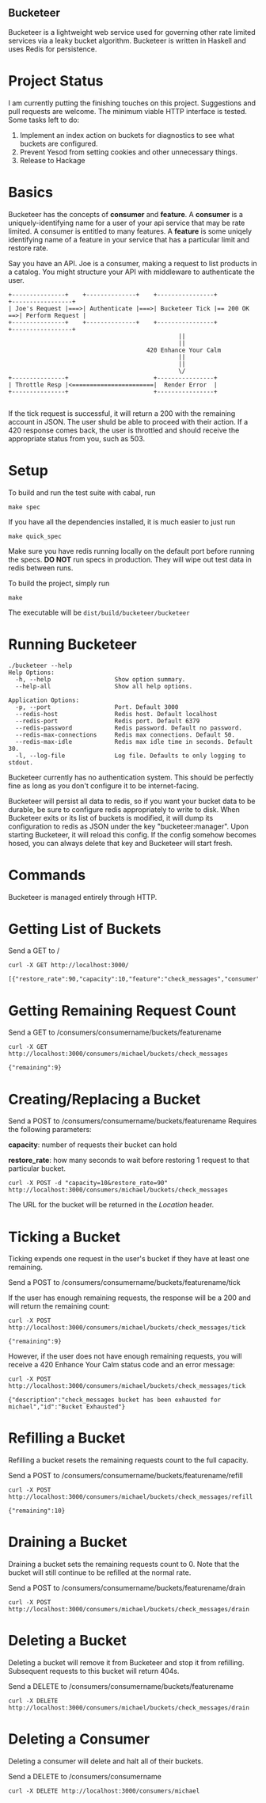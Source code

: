 Bucketeer
---------

Bucketeer is a lightweight web service used for governing other rate limited
services via a leaky bucket algorithm. Bucketeer is written in Haskell and uses
Redis for persistence. 

Project Status
==============
I am currently putting the finishing touches on this project. Suggestions and
pull requests are welcome. The minimum viable HTTP interface is tested. Some
tasks left to do:

1. Implement an index action on buckets for diagnostics to see what buckets are
   configured.
2. Prevent Yesod from setting cookies and other unnecessary things.
3. Release to Hackage


Basics
======
Bucketeer has the concepts of **consumer** and **feature**. A **consumer** is a
uniquely-identifying name for a user of your api service that may be rate
limited. A consumer is entitled to many features. A **feature** is some uniqely
identifying name of a feature in your service that has a particular limit and
restore rate.

Say you have an API. Joe is a consumer, making a request to list products in a
catalog. You might structure your API with middleware to authenticate the user.

```
+---------------+    +--------------+    +----------------+             +-----------------+
| Joe's Request |===>| Authenticate |===>| Bucketeer Tick |== 200 OK ==>| Perform Request |
+---------------+    +--------------+    +----------------+             +-----------------+
                                                ||
                                                ||
                                       420 Enhance Your Calm
                                                ||
                                                ||
                                                \/
+---------------+                        +----------------+                                
| Throttle Resp |<=======================|  Render Error  |                                
+---------------+                        +----------------+                                
      
```

If the tick request is successful, it will return a 200 with the remaining
account in JSON. The user shuld be able to proceed with their action. If a 420
response comes back, the user is throttled and should receive the appropriate
status from you, such as 503.


Setup
=====
To build and run the test suite with cabal, run 
```
make spec
```
If you have all the dependencies installed, it is much easier to just run

```
make quick_spec
```
Make sure you have redis running locally on the default port before running the
specs. **DO NOT** run specs in production. They will wipe out test data in
redis between runs.

To build the project, simply run

```
make
```
The executable will be `dist/build/bucketeer/bucketeer`


Running Bucketeer
=================
```
./bucketeer --help
Help Options:
  -h, --help                  Show option summary.
  --help-all                  Show all help options.

Application Options:
  -p, --port                  Port. Default 3000
  --redis-host                Redis host. Default localhost
  --redis-port                Redis port. Default 6379
  --redis-password            Redis password. Default no password.
  --redis-max-connections     Redis max connections. Default 50.
  --redis-max-idle            Redis max idle time in seconds. Default 30.
  -l, --log-file              Log file. Defaults to only logging to stdout.

```

Bucketeer currently has no authentication system. This should be perfectly fine
as long as you don't configure it to be internet-facing.

Bucketeer will persist all data to redis, so if you want your bucket data to be
durable, be sure to configure redis appropriately to write to disk. When
Bucketeer exits or its list of buckets is modified, it will dump its
configuration to redis as JSON under the key "bucketeer:manager". Upon starting
Bucketeer, it will reload this config. If the config somehow becomes hosed, you
can always delete that key and Bucketeer will start fresh.

Commands
========

Bucketeer is managed entirely through HTTP. 

Getting List of Buckets
=======================
Send a GET to /

```
curl -X GET http://localhost:3000/

[{"restore_rate":90,"capacity":10,"feature":"check_messages","consumer":"michael"}]
```

Getting Remaining Request Count 
===============================
Send a GET to /consumers/consumername/buckets/featurename

```
curl -X GET http://localhost:3000/consumers/michael/buckets/check_messages

{"remaining":9}
```

Creating/Replacing a Bucket
===========================
Send a POST to /consumers/consumername/buckets/featurename
Requires the following parameters:

**capacity**: number of requests their bucket can hold 

**restore_rate**: how many seconds to wait before restoring 1 request to that particular bucket.


```
curl -X POST -d "capacity=10&restore_rate=90" http://localhost:3000/consumers/michael/buckets/check_messages
```

The URL for the bucket will be returned in the *Location* header.

Ticking a Bucket
================
Ticking expends one request in the user's bucket if they have at least one remaining.

Send a POST to /consumers/consumername/buckets/featurename/tick

If the user has enough remaining requests, the response will be a 200 and will
return the remaining count:

```
curl -X POST http://localhost:3000/consumers/michael/buckets/check_messages/tick

{"remaining":9}
```

However, if the user does not have enough remaining requests, you will receive
a 420 Enhance Your Calm status code and an error message:

```
curl -X POST http://localhost:3000/consumers/michael/buckets/check_messages/tick

{"description":"check_messages bucket has been exhausted for michael","id":"Bucket Exhausted"}
```

Refilling a Bucket
==================
Refilling a bucket resets the remaining requests count to the full capacity.

Send a POST to /consumers/consumername/buckets/featurename/refill

```
curl -X POST http://localhost:3000/consumers/michael/buckets/check_messages/refill

{"remaining":10}
```

Draining a Bucket
=================
Draining a bucket sets the remaining requests count to 0. Note that the bucket
will still continue to be refilled at the normal rate.

Send a POST to /consumers/consumername/buckets/featurename/drain

```
curl -X POST http://localhost:3000/consumers/michael/buckets/check_messages/drain

```

Deleting a Bucket
=================
Deleting a bucket will remove it from Bucketeer and stop it from refilling.
Subsequent requests to this bucket will return 404s.

Send a DELETE to /consumers/consumername/buckets/featurename

```
curl -X DELETE http://localhost:3000/consumers/michael/buckets/check_messages/drain

```

Deleting a Consumer
===================
Deleting a consumer will delete and halt all of their buckets.

Send a DELETE to /consumers/consumername

```
curl -X DELETE http://localhost:3000/consumers/michael

```
